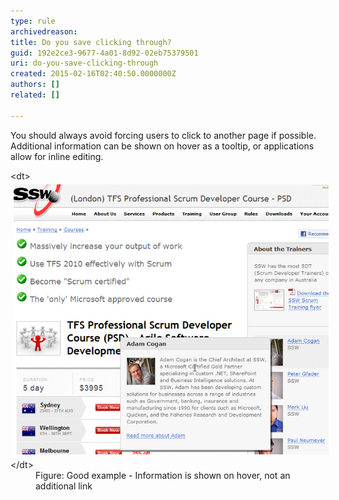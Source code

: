 ```yaml
---
type: rule
archivedreason: 
title: Do you save clicking through?
guid: 192e2ce3-9677-4a01-8d92-02eb75379501
uri: do-you-save-clicking-through
created: 2015-02-16T02:40:50.0000000Z
authors: []
related: []

---
```


You should always avoid forcing users to click to another page if possible. Additional information can be shown on hover as a tooltip, or applications allow for inline editing.

<!--endintro-->
<dl class="goodImage">&lt;dt&gt; 
      <img src="../../assets/Clickingthrough.jpg" alt="" style="margin:5px;width:650px;"> 
   &lt;/dt&gt;<dd>Figure: Good example - Information is shown on hover, not an additional link</dd></dl>
